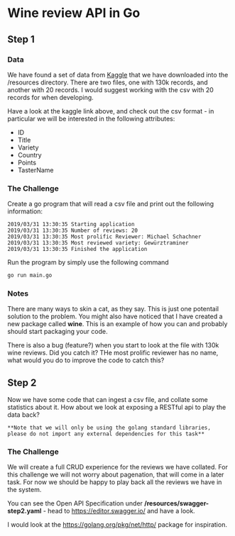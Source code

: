 # Wine review API in Go

## Step 1

### Data
We have found a set of data from [Kaggle](https://www.kaggle.com/zynicide/wine-reviews#winemag-data-130k-v2.csv) that we have downloaded into the /resources directory. There are two files, one with 130k records, and another with 20 records. I would suggest working with the csv with 20 records for when developing.

Have a look at the kaggle link above, and check out the csv format - in particular we will be interested in the following attributes:

* ID
* Title
* Variety
* Country
* Points
* TasterName

### The Challenge
Create a go program that will read a csv file and print out the following information:

```
2019/03/31 13:30:35 Starting application
2019/03/31 13:30:35 Number of reviews: 20
2019/03/31 13:30:35 Most prolific Reviewer: Michael Schachner
2019/03/31 13:30:35 Most reviewed variety: Gewürztraminer
2019/03/31 13:30:35 Finished the application
```

Run the program by simply use the following command
``` sh
go run main.go
```

### Notes

There are many ways to skin a cat, as they say. This is just one potentail solution to the problem. You might also have noticed that I have created a new package called **wine**. This is an example of how you can and probably should start packaging your code. 

There is also a bug (feature?) when you start to look at the file with 130k wine reviews. Did you catch it? THe most prolific reviewer has no name, what would you do to improve the code to catch this?

## Step 2

Now we have some code that can ingest a csv file, and collate some statistics about it. How about we look at exposing a RESTful api to play the data back?

    **Note that we will only be using the golang standard libraries, please do not import any external dependencies for this task**

### The Challenge
We will create a full CRUD experience for the reviews we have collated. For this challenge we will not worry about pagenation, that will come in a later task. For now we should be happy to play back all the reviews we have in the system.

You can see the Open API Specification under **/resources/swagger-step2.yaml** - head to https://editor.swagger.io/ and have a look.


I would look at the https://golang.org/pkg/net/http/ package for inspiration.
